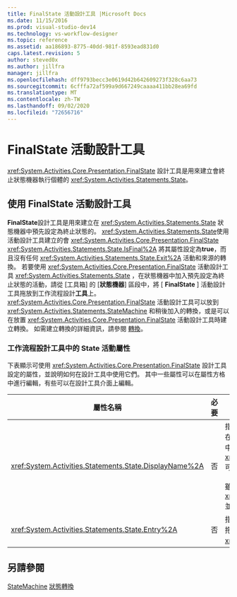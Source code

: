 ```yaml
---
title: FinalState 活動設計工具 |Microsoft Docs
ms.date: 11/15/2016
ms.prod: visual-studio-dev14
ms.technology: vs-workflow-designer
ms.topic: reference
ms.assetid: aa186893-8775-40dd-981f-8593ead831d0
caps.latest.revision: 5
author: steved0x
ms.author: jillfra
manager: jillfra
ms.openlocfilehash: dff9793becc3e0619d42b642609273f328c6aa73
ms.sourcegitcommit: 6cfffa72af599a9d667249caaaa411bb28ea69fd
ms.translationtype: MT
ms.contentlocale: zh-TW
ms.lasthandoff: 09/02/2020
ms.locfileid: "72656716"
---
```

# <a name="finalstate-activity-designer"></a>FinalState 活動設計工具
<xref:System.Activities.Core.Presentation.FinalState> 設計工具是用來建立會終止狀態機器執行個體的 <xref:System.Activities.Statements.State>。

## <a name="using-the-finalstate-activity-designer"></a>使用 FinalState 活動設計工具
 **FinalState**設計工具是用來建立在 <xref:System.Activities.Statements.State> 狀態機器中預先設定為終止狀態的。 <xref:System.Activities.Statements.State>使用活動設計工具建立的會 <xref:System.Activities.Core.Presentation.FinalState> <xref:System.Activities.Statements.State.IsFinal%2A> 將其屬性設定為**true**，而且沒有任何 <xref:System.Activities.Statements.State.Exit%2A> 活動和來源的轉換。 若要使用 <xref:System.Activities.Core.Presentation.FinalState> 活動設計工具 <xref:System.Activities.Statements.State> ，在狀態機器中加入預先設定為終止狀態的活動，請從 [工具箱] 的 [**狀態機器**] 區段中，將 [ **FinalState** ] 活動設計工具拖放到工作流程設計**工具**上。 <xref:System.Activities.Core.Presentation.FinalState> 活動設計工具可以放到 <xref:System.Activities.Statements.StateMachine> 和稍後加入的轉換，或是可以在放置 <xref:System.Activities.Core.Presentation.FinalState> 活動設計工具時建立轉換。 如需建立轉換的詳細資訊，請參閱 [轉換](../workflow-designer/transition-activity-designer.md)。

### <a name="state-activity-properties-in-the-workflow-designer"></a>工作流程設計工具中的 State 活動屬性
 下表顯示可使用 <xref:System.Activities.Core.Presentation.FinalState> 設計工具設定的屬性，並說明如何在設計工具中使用它們。 其中一些屬性可以在屬性方格中進行編輯，有些可以在設計工具介面上編輯。

|屬性名稱|必要|使用方式|
|-------------------|--------------|-----------|
|<xref:System.Activities.Statements.State.DisplayName%2A>|否|指定 <xref:System.Activities.Statements.State> 活動設計工具在標頭中的易記名稱。 預設值為 [ **狀態**]。 此值可在屬性方格中編輯，或是直接在活動設計工具的標頭上編輯。 <xref:System.Activities.Statements.State.DisplayName%2A> 可用於階層連結巡覽，顯示在工作流程設計工具的頂端。<br /><br /> 雖然 <xref:System.Activities.Statements.State.DisplayName%2A> 並非絕對必要，但建議您盡量使用。|
|<xref:System.Activities.Statements.State.Entry%2A>|否|指定此狀態在轉換時發生的動作。 您可以從 [ **工具箱** ] 將活動拖放到狀態的區段，以設定這個值 <xref:System.Activities.Statements.State.Entry%2A> 。|

## <a name="see-also"></a>另請參閱
 [StateMachine](../workflow-designer/statemachine-activity-designer.md) [狀態](../workflow-designer/state-activity-designer.md)[轉換](../workflow-designer/transition-activity-designer.md)